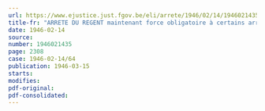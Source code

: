 ```yaml
---
url: https://www.ejustice.just.fgov.be/eli/arrete/1946/02/14/1946021435/justel
title-fr: "ARRETE DU REGENT maintenant force obligatoire à certains arrêtés pris durant l'occupation ennemie en exécution des lois minières"
date: 1946-02-14
source:
number: 1946021435
page: 2308
case: 1946-02-14/64
publication: 1946-03-15
starts:
modifies:
pdf-original:
pdf-consolidated:
---
```



